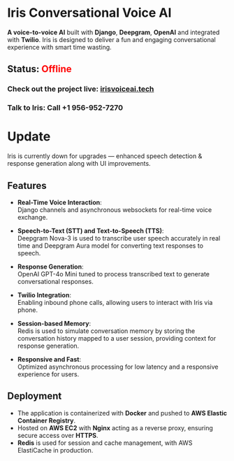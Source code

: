 # Iris Conversational Voice AI

**A voice-to-voice AI** built with **Django**, **Deepgram**, **OpenAI** and integrated with **Twilio**. Iris is designed to deliver a fun and engaging conversational experience with smart time wasting.

## Status: <color style="color: red">Offline </color>
### **Check out the project live**: [irisvoiceai.tech](https://irisvoiceai.tech)
### **Talk to Iris**: Call +1 956-952-7270

# Update

Iris is currently down for upgrades — enhanced speech detection & response generation along with UI improvements. 

## Features

- **Real-Time Voice Interaction**:  
  Django channels and asynchronous websockets for real-time voice exchange.
  
- **Speech-to-Text (STT) and Text-to-Speech (TTS)**:  
  Deepgram Nova-3 is used to transcribe user speech accurately in real time and Deepgram Aura model for converting text responses to speech.
  
- **Response Generation**:  
  OpenAI GPT-4o Mini tuned to process transcribed text to generate conversational responses.
  
- **Twilio Integration**:  
  Enabling inbound phone calls, allowing users to interact with Iris via phone. 
  
- **Session-based Memory**:  
  Redis is used to simulate conversation memory by storing the conversation history mapped to a user session, providing context for response generation.
  
- **Responsive and Fast**:  
  Optimized asynchronous processing for low latency and a responsive experience for users.

## Deployment

- The application is containerized with **Docker** and pushed to **AWS Elastic Container Registry**.
- Hosted on **AWS EC2** with **Nginx** acting as a reverse proxy, ensuring secure access over **HTTPS**.
- **Redis** is used for session and cache management, with AWS ElastiCache in production.

